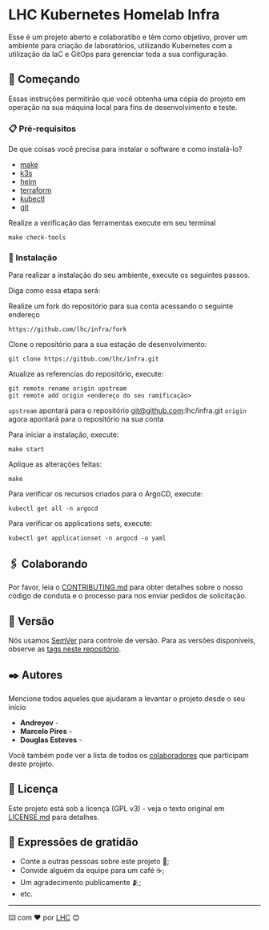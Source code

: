 # LHC Kubernetes Homelab Infra

Esse é um projeto aberto e colaboratibo e têm como objetivo, prover um ambiente para criação de laboratórios, utilizando Kubernetes com a utilização da IaC e GitOps
para gerenciar toda a sua configuração.

## 🚀 Começando

Essas instruções permitirão que você obtenha uma cópia do projeto em operação na sua máquina local para fins de desenvolvimento e teste.

### 📋 Pré-requisitos

De que coisas você precisa para instalar o software e como instalá-lo?
- [make](https://www.gnu.org/software/make/manual/make.html)
- [k3s](https://docs.k3s.io/installation)
- [helm](https://helm.sh/docs/intro/install/)
- [terraform](https://developer.hashicorp.com'/terraform/install?product_intent=terraform#linux)
- [kubectl](https://kubernetes.io/pt-br/docs/tasks/tools/install-kubectl-linux/)
- [git](https://git-scm.com/downloads)


Realize a verificação das ferramentas execute em seu terminal
```
make check-tools
```

### 🔧 Instalação

Para realizar a instalação do seu ambiente, execute os seguintes passos.

Diga como essa etapa será:

Realize um fork do repositório para sua conta acessando o seguinte endereço
```
https://github.com/lhc/infra/fork
```

Clone o repositório para a sua estação de desenvolvimento:
```
git clone https://gitbub.com/lhc/infra.git
```

Atualize as referencias do repositório, execute: 
```
git remote rename origin upstream
git remote add origin <endereço do seu ramificação>
```

`upstream` apontará para o repositório git@github.com:lhc/infra.git
`origin` agora apontará para o repositório na sua conta

Para iniciar a instalação, execute:

```
make start
```

Aplique as alterações feitas:
```
make
```

Para verificar os recursos criados para o ArgoCD, execute:
```
kubectl get all -n argocd
```
Para verificar os applications sets, execute:
```
kubectl get applicationset -n argocd -o yaml
```

## 🖇️ Colaborando

Por favor, leia o [CONTRIBUTING.md](https://gist.github.com/usuario/linkParaInfoSobreContribuicoes) para obter detalhes sobre o nosso código de conduta e o processo para nos enviar pedidos de solicitação.

## 📌 Versão

Nós usamos [SemVer](http://semver.org/) para controle de versão. Para as versões disponíveis, observe as [tags neste repositório](https://github.com/suas/tags/do/projeto). 

## ✒️ Autores

Mencione todos aqueles que ajudaram a levantar o projeto desde o seu início

* **Andreyev** - 
* **Marcelo Pires** - 
* **Douglas Esteves** - 

Você também pode ver a lista de todos os [colaboradores](https://github.com/lhc/infra/graphs/contributors) que participam deste projeto.

## 📄 Licença

Este projeto está sob a licença (GPL v3) - veja o texto original em [LICENSE.md](https://github.com/lhc/infra/LICENSE.md) para detalhes.

## 🎁 Expressões de gratidão

* Conte a outras pessoas sobre este projeto 📢;
* Convide alguém da equipe para um café ☕;
* Um agradecimento publicamente 🫂;
* etc.


---
⌨️ com ❤️ por [LHC](https://lhc.net.br/) 😊


